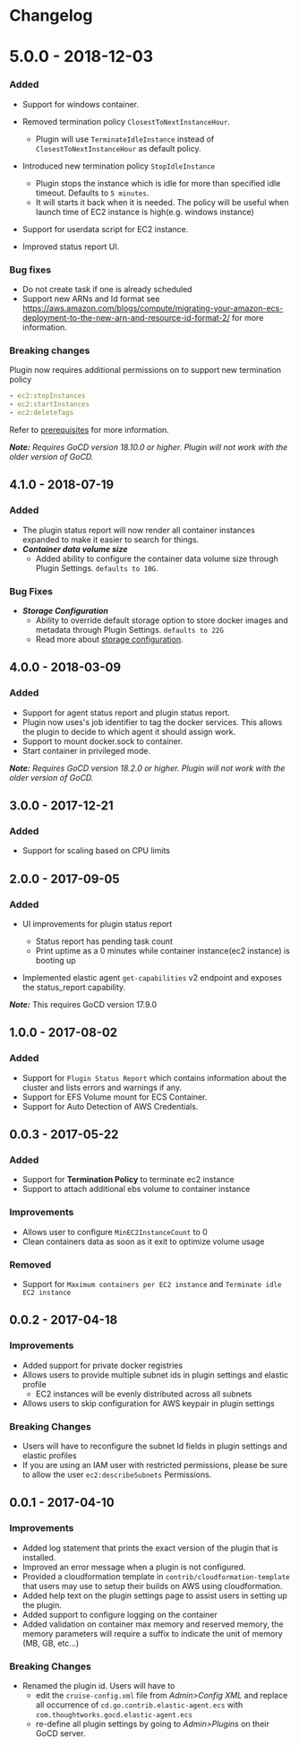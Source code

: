 # Changelog

# 5.0.0 - 2018-12-03

### Added
- Support for windows container.
- Removed termination policy `ClosestToNextInstanceHour`.
    - Plugin will use `TerminateIdleInstance` instead of `ClosestToNextInstanceHour` as default policy.
- Introduced new termination policy `StopIdleInstance`
    - Plugin stops the instance which is idle for more than specified idle timeout. Defaults to `5 minutes`.
    - It will starts it back when it is needed. The policy will be useful when launch time of EC2 instance is high(e.g. windows instance)
    
- Support for userdata script for EC2 instance.   
- Improved status report UI.  

### Bug fixes
- Do not create task if one is already scheduled
- Support new ARNs and Id format see https://aws.amazon.com/blogs/compute/migrating-your-amazon-ecs-deployment-to-the-new-arn-and-resource-id-format-2/ for more information.

### Breaking changes
Plugin now requires additional permissions on to support new termination policy

```yaml
- ec2:stopInstances
- ec2:startInstances
- ec2:deleteTags
```

Refer to [prerequisites](https://github.com/gocd/gocd-ecs-elastic-agent/blob/master/docs/installation.md#prerequisites) for more information.

**_Note:_** *Requires GoCD version 18.10.0 or higher. Plugin will not work with the older version of GoCD.*

## 4.1.0 - 2018-07-19

### Added
- The plugin status report will now render all container instances expanded to make it easier to search for things.
- **_Container data volume size_**
  * Added ability to configure the container data volume size through Plugin Settings. `defaults to 10G`.

### Bug Fixes
- **_Storage Configuration_**
  * Ability to override default storage option to store docker images and metadata through Plugin Settings. `defaults to 22G`
  * Read more about [storage configuration](https://docs.aws.amazon.com/AmazonECS/latest/developerguide/ecs-ami-storage-config.html).

## 4.0.0 - 2018-03-09

### Added
- Support for agent status report and plugin status report.
- Plugin now uses's job identifier to tag the docker services. This allows the plugin to decide to which agent it should assign work.
- Support to mount docker.sock to container.
- Start container in privileged mode.

**_Note:_** *Requires GoCD version 18.2.0 or higher. Plugin will not work with the older version of GoCD.*

## 3.0.0 - 2017-12-21

### Added

* Support for scaling based on CPU limits


## 2.0.0 - 2017-09-05

### Added

 * UI improvements for plugin status report
    - Status report has pending task count
    - Print uptime as a 0 minutes while container instance(ec2 instance) is booting up
    
 * Implemented elastic agent `get-capabilities` v2 endpoint and exposes the status_report capability.
 
 **_Note:_** This requires GoCD version 17.9.0

## 1.0.0 - 2017-08-02

 
### Added

 * Support for `Plugin Status Report` which contains information about the cluster and lists errors and warnings if any.
 * Support for EFS Volume mount for ECS Container.
 * Support for Auto Detection of AWS Credentials.


## 0.0.3 - 2017-05-22


### Added

* Support for **Termination Policy** to terminate ec2 instance
* Support to attach additional ebs volume to container instance 

### Improvements

* Allows user to configure `MinEC2InstanceCount` to 0
* Clean containers data as soon as it exit to optimize volume usage

### Removed

* Support for `Maximum containers per EC2 instance` and `Terminate idle EC2 instance`


## 0.0.2 - 2017-04-18
    

### Improvements

* Added support for private docker registries
* Allows users to provide multiple subnet ids in plugin settings and elastic profile
    * EC2 instances will be evenly distributed across all subnets
* Allows users to skip configuration for AWS keypair in plugin settings

### Breaking Changes

* Users will have to reconfigure the subnet Id fields in plugin settings and elastic profiles
* If you are using an IAM user with restricted permissions, please be sure to allow the user `ec2:describeSubnets` Permissions.


## 0.0.1 - 2017-04-10


### Improvements

* Added log statement that prints the exact version of the plugin that is installed.
* Improved an error message when a plugin is not configured.
* Provided a cloudformation template in `contrib/cloudformation-template` that users may use to setup their builds on AWS using cloudformation.
* Added help text on the plugin settings page to assist users in setting up the plugin.
* Added support to configure logging on the container
* Added validation on container max memory and reserved memory, the memory parameters will require a suffix to indicate the unit of memory (MB, GB, etc...)

### Breaking Changes

* Renamed the plugin id. Users will have to 
  * edit the `cruise-config.xml` file from *Admin>Config XML* and replace all occurrence of `cd.go.contrib.elastic-agent.ecs` with `com.thoughtworks.gocd.elastic-agent.ecs` 
  * re-define all plugin settings by going to *Admin>Plugins* on their GoCD server.



